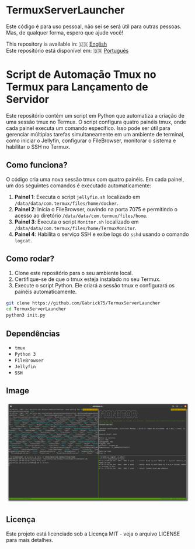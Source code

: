 # TermuxServerLauncher
Este código é para uso pessoal, não sei se será útil para outras pessoas. Mas, de qualquer forma, espero que ajude você!

This repository is available in: 🇺🇸 [English](README.md) <br>
Este repositório está disponível em: 🇧🇷 [Português](README.pt.md)  

# Script de Automação Tmux no Termux para Lançamento de Servidor

Este repositório contém um script em Python que automatiza a criação de uma sessão tmux no Termux. O script configura quatro painéis tmux, onde cada painel executa um comando específico. Isso pode ser útil para gerenciar múltiplas tarefas simultaneamente em um ambiente de terminal, como iniciar o Jellyfin, configurar o FileBrowser, monitorar o sistema e habilitar o SSH no Termux.

## Como funciona?

O código cria uma nova sessão tmux com quatro painéis. Em cada painel, um dos seguintes comandos é executado automaticamente:

1. **Painel 1**: Executa o script `jellyfin.sh` localizado em `/data/data/com.termux/files/home/docker`.
2. **Painel 2**: Inicia o FileBrowser, ouvindo na porta 7075 e permitindo o acesso ao diretório `/data/data/com.termux/files/home`.
3. **Painel 3**: Executa o script `Monitor.sh` localizado em `/data/data/com.termux/files/home/TermuxMonitor`.
4. **Painel 4**: Habilita o serviço SSH e exibe logs do `sshd` usando o comando `logcat`.

## Como rodar?

1. Clone este repositório para o seu ambiente local.
2. Certifique-se de que o tmux esteja instalado no seu Termux.
3. Execute o script Python. Ele criará a sessão tmux e configurará os painéis automaticamente.

```bash
git clone https://github.com/Gabrick75/TermuxServerLauncher
cd TermuxServerLauncher
python3 init.py
```
## Dependências

- `tmux`
- `Python 3`
- `FileBrowser`
- `Jellyfin`
- `SSH`

## Image

![Tmux Image](image.png)

## Licença

Este projeto está licenciado sob a Licença MIT - veja o arquivo LICENSE para mais detalhes.
